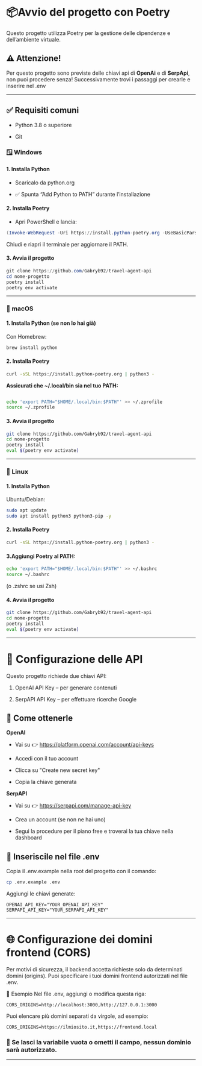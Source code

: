 # 📦Avvio del progetto con Poetry

Questo progetto utilizza Poetry per la gestione delle dipendenze e dell’ambiente virtuale.

## ⚠️ Attenzione!

Per questo progetto sono previste delle chiavi api di **OpenAi** e di **SerpApi**, non puoi procedere senza! Successivamente trovi i passaggi per crearle e inserire nel .env

---

## ✅ Requisiti comuni

- Python 3.8 o superiore

- Git

### 🪟 Windows

#### 1. Installa Python

- Scaricalo da python.org

- ✅ Spunta “Add Python to PATH” durante l’installazione

#### 2. Installa Poetry

- Apri PowerShell e lancia:

```powershell
(Invoke-WebRequest -Uri https://install.python-poetry.org -UseBasicParsing).Content | python -
```

Chiudi e riapri il terminale per aggiornare il PATH.

#### 3. Avvia il progetto

```powershell
git clone https://github.com/Gabryb92/travel-agent-api
cd nome-progetto
poetry install
poetry env activate
```

---

### 🍏 macOS

#### 1. Installa Python (se non lo hai già)

Con Homebrew:

```bash
brew install python
```

#### 2. Installa Poetry

```bash
curl -sSL https://install.python-poetry.org | python3 -
```

**Assicurati che ~/.local/bin sia nel tuo PATH:**

```bash

echo 'export PATH="$HOME/.local/bin:$PATH"' >> ~/.zprofile
source ~/.zprofile
```

#### 3. Avvia il progetto

```bash
git clone https://github.com/Gabryb92/travel-agent-api
cd nome-progetto
poetry install
eval $(poetry env activate)
```

---

### 🐧 Linux

#### 1. Installa Python

Ubuntu/Debian:

```bash
sudo apt update
sudo apt install python3 python3-pip -y
```

#### 2. Installa Poetry

```bash
curl -sSL https://install.python-poetry.org | python3 -
```

#### 3.Aggiungi Poetry al PATH:

```bash
echo 'export PATH="$HOME/.local/bin:$PATH"' >> ~/.bashrc
source ~/.bashrc
```

(o .zshrc se usi Zsh)

#### 4. Avvia il progetto

```bash
git clone https://github.com/Gabryb92/travel-agent-api
cd nome-progetto
poetry install
eval $(poetry env activate)
```

---

# 🔐 Configurazione delle API

Questo progetto richiede due chiavi API:

1. OpenAI API Key – per generare contenuti

2. SerpAPI API Key – per effettuare ricerche Google

## 📝 Come ottenerle

**OpenAI**

- Vai su 👉 https://platform.openai.com/account/api-keys

- Accedi con il tuo account

- Clicca su "Create new secret key"

- Copia la chiave generata

**SerpAPI**

- Vai su 👉 https://serpapi.com/manage-api-key

- Crea un account (se non ne hai uno)

- Segui la procedure per il piano free e troverai la tua chiave nella dashboard

## 📁 Inseriscile nel file .env

Copia il .env.example nella root del progetto con il comando:

```bash
cp .env.example .env
```

Aggiungi le chiavi generate:

```dotenv
OPENAI_API_KEY="YOUR_OPENAI_API_KEY"
SERPAPI_API_KEY="YOUR_SERPAPI_API_KEY"
```

---

# 🌐 Configurazione dei domini frontend (CORS)

Per motivi di sicurezza, il backend accetta richieste solo da determinati domini (origins). Puoi specificare i tuoi domini frontend autorizzati nel file .env.

🔧 Esempio
Nel file .env, aggiungi o modifica questa riga:

```env
CORS_ORIGINS=http://localhost:3000,http://127.0.0.1:3000
```

Puoi elencare più domini separati da virgole, ad esempio:

```env
CORS_ORIGINS=https://ilmiosito.it,https://frontend.local
```

### 📌 Se lasci la variabile vuota o ometti il campo, nessun dominio sarà autorizzato.

---
